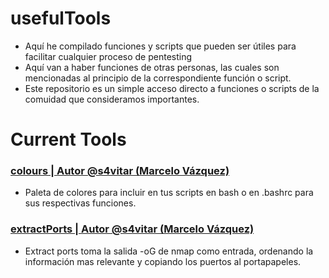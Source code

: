 # usefulTools
- Aquí he compilado funciones y scripts que pueden ser útiles para facilitar cualquier proceso de pentesting
- Aquí van a haber funciones de otras personas, las cuales son mencionadas al principio de la correspondiente función o script.
- Este repositorio es un simple acceso directo a funciones o scripts de la comuidad que consideramos importantes.

# Current Tools
### [colours | Autor @s4vitar (Marcelo Vázquez)](https://github.com/sikumy/usefulTools/blob/main/colours)
- Paleta de colores para incluir en tus scripts en bash o en .bashrc para sus respectivas funciones.
###  [extractPorts | Autor @s4vitar (Marcelo Vázquez)](https://github.com/sikumy/usefulTools/blob/main/extractPorts)
- Extract ports toma la salida -oG de nmap como entrada, ordenando la información mas relevante y copiando los puertos al portapapeles.

